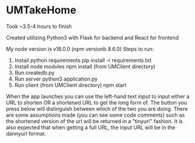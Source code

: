 # UMTakeHome

Took ~3.5-4 hours to finish

Created utilizing Python3 with Flask for backend and React for frontend

My node version is v18.0.0 (npm versionb 8.6.0)
Steps to run:
1. Install python requirements
  pip install -r requirements.txt
2. Install node modules
  npm install (from UMClient directory)
3. Run createdb.py
4. Run server
  python3 application.py
5. Run client (from UMClient directory)
  npm start

When the app launches you can use the left-hand text input to input either a URL to shorten OR a shortened URL to get the long form of. The button you press below will distinguish between which of the two you are doing. There are some assumptions made (you can see some code comments) such as  the shortened version of the url will be returned in a "tinyurl" fashion. It is also expected that when getting a full URL, the input URL will be in the dannyurl format.

